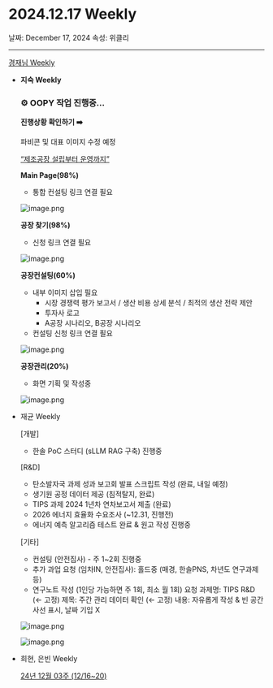 # 2024.12.17 Weekly

날짜: December 17, 2024
속성: 위클리

---

[경재님 Weekly](%E1%84%80%E1%85%A7%E1%86%BC%E1%84%8C%E1%85%A2%E1%84%82%E1%85%B5%E1%86%B7%20Weekly%20166e98ce7f718115aa02ee1be1596ddc.md)

- **지숙 Weekly**
    
    ### ⚙️ OOPY 작업 진행중…
    
    **진행상황 확인하기 ➡️**
    
    파비콘 및 대표 이미지 수정 예정
    
    [“제조공장 설립부터 운영까지”](https://realizable-factory.oopy.io/)
    
    **Main Page(98%)**
    
    - 통합 컨설팅 링크 연결 필요
    
    ![image.png](image%2023.png)
    
    **공장 찾기(98%)**
    
    - 신청 링크 연결 필요
    
    ![image.png](image%2024.png)
    
    **공장컨설팅(60%)**
    
    - 내부 이미지 삽입 필요
        - 시장 경쟁력 평가 보고서 / 생산 비용 상세 분석 / 최적의 생산 전략 제안
        - 투자사 로고
        - A공장 시나리오, B공장 시나리오
    - 컨설팅 신청 링크 연결 필요
    
    ![image.png](image%2025.png)
    
    **공장관리(20%)**
    
    - 화면 기획 및 작성중
    
    ![image.png](image%2026.png)
    
- 재균 Weekly
    
    [개발]
    
    - 한솔 PoC 스터디 (sLLM RAG 구축) 진행중
    
    [R&D]
    
    - 탄소발자국 과제 성과 보고회 발표 스크립트 작성 (완료, 내일 예정)
    - 생기원 공정 데이터 제공 (침적탈지, 완료)
    - TIPS 과제 2024 1년차 연차보고서 제출 (완료)
    - 2026 에너지 효율화 수요조사 (~12.31, 진행전)
    - 에너지 예측 알고리즘 테스트 완료 & 원고 작성 진행중
    
    [기타]
    
    - 컨설팅 (안전집사) - 주 1~2회 진행중
    - 추가 과업 요청 (임차IN, 안전집사): 홀드중 (매경, 한솔PNS, 차년도 연구과제 등)
    - 연구노트 작성 (1인당 가능하면 주 1회, 최소 월 1회) 요청
    과제명: TIPS R&D (← 고정)
    제목: 주간 관리 데이터 확인 (← 고정)
    내용: 자유롭게 작성 & 빈 공간 사선 표시, 날짜 기입 X
    
    ![image.png](image%2027.png)
    
    ![image.png](image%2028.png)
    
- 희현, 은빈 Weekly
    
    [24년 12월 03주 (12/16~20)](https://www.notion.so/24-12-03-12-16-20-15fe98ce7f71804795d6ef6ccb1636a8?pvs=21)